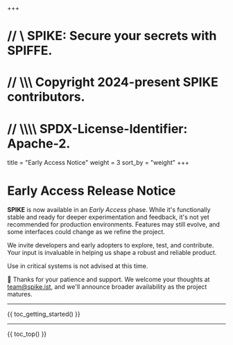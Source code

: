+++
# //    \\ SPIKE: Secure your secrets with SPIFFE.
# //  \\\\\ Copyright 2024-present SPIKE contributors.
# // \\\\\\\ SPDX-License-Identifier: Apache-2.

title = "Early Access Notice"
weight = 3
sort_by = "weight"
+++

# Early Access Release Notice

**SPIKE** is now available in an *Early Access* phase. While it's functionally 
stable and ready for deeper experimentation and feedback, it's not yet 
recommended for production environments. Features may still evolve, and some 
interfaces could change as we refine the project.

We invite developers and early adopters to explore, test, and contribute. Your 
input is invaluable in helping us shape a robust and reliable product.

Use in critical systems is not advised at this time.

🐻 Thanks for your patience and support. We welcome your thoughts at
[team@spike.ist](mailto:team@spike.ist), and we'll announce broader availability 
as the project matures.

----

{{ toc_getting_started() }}

----

{{ toc_top() }}
